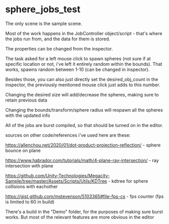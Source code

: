 # sphere_jobs_test

The only scene is the sample scene. 

Most of the work happens in the JobController object/script - that's where the jobs run from, and the data for them is stored.

The properties can be changed from the inspector. 

The task asked for a left mouse click to spawn spheres (not sure if at specific location or not, i've left it entirely random within the bounds). That works, spawns random between 1-10 (can be changed in inspector).

Besides those, you can also just directly set the desired_obj_count in the inspector, the previously mentioned mouse click just adds to this number.

Changing the desired size will add/decrease the spheres, making sure to retain previous data

Changing the bounds/transform/sphere radius will respawn all the spheres with the updated info

All of the jobs are burst compiled, so that should be turned on in the editor.


sources on other code/references i've used here are these:

https://allenchou.net/2020/01/dot-product-projection-reflection/ - sphere bounce on plane

https://www.habrador.com/tutorials/math/4-plane-ray-intersection/ - ray intersection with plane

https://github.com/Unity-Technologies/Megacity-Sample/tree/master/Assets/Scripts/Utils/KDTree - kdtree for sphere collisions with eachother

https://gist.github.com/mstevenson/5103365#file-fps-cs - fps counter (fps is limited to 60 in build)

There's a build in the "Demo" folder, for the purposes of making sure burst works. But most of the relevant features are more obvious in the editor
